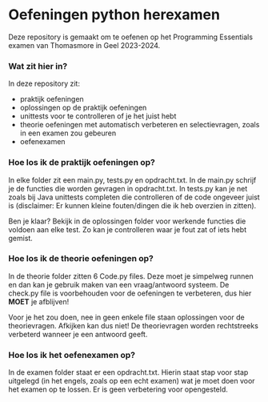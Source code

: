 # Oefeningen python herexamen 
Deze repository is gemaakt om te oefenen op het Programming Essentials examen van Thomasmore in Geel 2023-2024.

### Wat zit hier in?
In deze repository zit:
- praktijk oefeningen
- oplossingen op de praktijk oefeningen
- unittests voor te controlleren of je het juist hebt
- theorie oefeningen met automatisch verbeteren en selectievragen, zoals in een examen zou gebeuren
- oefenexamen

### Hoe los ik de praktijk oefeningen op?
In elke folder zit een main.py, tests.py en opdracht.txt. In de main.py schrijf je de functies die worden gevragen in opdracht.txt. In tests.py kan je net zoals bij Java unittests completen die controlleren of de code ongeveer juist is (disclaimer: Er kunnen kleine fouten/dingen die ik heb overzien in zitten).

Ben je klaar? Bekijk in de oplossingen folder voor werkende functies die voldoen aan elke test. Zo kan je controlleren waar je fout zat of iets hebt gemist.

### Hoe los ik de theorie oefeningen op?
In de theorie folder zitten 6 Code.py files. Deze moet je simpelweg runnen en dan kan je gebruik maken van een vraag/antwoord systeem. De check.py file is voorbehouden voor de oefeningen te verbeteren, dus hier **MOET** je afblijven!

Voor je het zou doen, nee in geen enkele file staan oplossingen voor de theorievragen. Afkijken kan dus niet! De theorievragen worden rechtstreeks verbeterd wanneer je een antwoord geeft.

### Hoe los ik het oefenexamen op?
In de examen folder staat er een opdracht.txt. Hierin staat stap voor stap uitgelegd (in het engels, zoals op een echt examen) wat je moet doen voor het examen op te lossen. Er is geen verbetering voor opengesteld.
